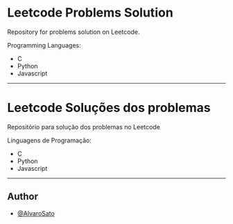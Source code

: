 # Leetcode Problems Solution

Repository for problems solution on Leetcode.

Programming Languages:
* C
* Python
* Javascript

-------------------

# Leetcode Soluções dos problemas

Repositório para solução dos problemas no Leetcode

Linguagens de Programação:
* C
* Python
* Javascript

----------------------

## Author

- [@AlvaroSato](https://www.github.com/AlvaroSato)

